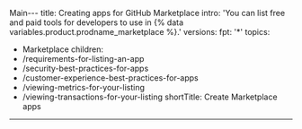 Main---
title: Creating apps for GitHub Marketplace
intro: 'You can list free and paid tools for developers to use in {% data variables.product.prodname_marketplace %}.'
versions:
  fpt: '*'
topics:
  - Marketplace
children:
  - /requirements-for-listing-an-app
  - /security-best-practices-for-apps
  - /customer-experience-best-practices-for-apps
  - /viewing-metrics-for-your-listing
  - /viewing-transactions-for-your-listing
shortTitle: Create Marketplace apps
---

